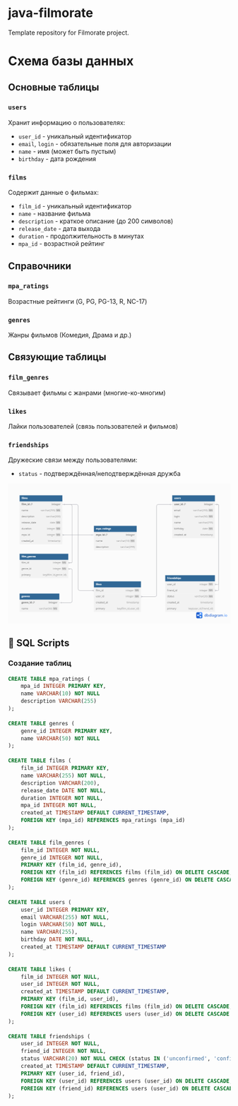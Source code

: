 # java-filmorate
Template repository for Filmorate project.

# Схема базы данных

## Основные таблицы

### `users`
Хранит информацию о пользователях:
- `user_id` - уникальный идентификатор
- `email`, `login` - обязательные поля для авторизации
- `name` - имя (может быть пустым)
- `birthday` - дата рождения

### `films`
Содержит данные о фильмах:
- `film_id` - уникальный идентификатор
- `name` - название фильма
- `description` - краткое описание (до 200 символов)
- `release_date` - дата выхода
- `duration` - продолжительность в минутах
- `mpa_id` - возрастной рейтинг

## Справочники

### `mpa_ratings`
Возрастные рейтинги (G, PG, PG-13, R, NC-17)

### `genres`
Жанры фильмов (Комедия, Драма и др.)

## Связующие таблицы

### `film_genres`
Связывает фильмы с жанрами (многие-ко-многим)

### `likes`
Лайки пользователей (связь пользователей и фильмов)

### `friendships`
Дружеские связи между пользователями:
- `status` - подтверждённая/неподтверждённая дружба



![Описание схемы](docs/images/DB-scheme.png)


## 📜 SQL Scripts  

### **Создание таблиц**  
```sql
CREATE TABLE mpa_ratings (
    mpa_id INTEGER PRIMARY KEY,
    name VARCHAR(10) NOT NULL
    description VARCHAR(255)
);

CREATE TABLE genres (
    genre_id INTEGER PRIMARY KEY,
    name VARCHAR(50) NOT NULL
);

CREATE TABLE films (
    film_id INTEGER PRIMARY KEY,
    name VARCHAR(255) NOT NULL,
    description VARCHAR(200),
    release_date DATE NOT NULL,
    duration INTEGER NOT NULL,
    mpa_id INTEGER NOT NULL,
    created_at TIMESTAMP DEFAULT CURRENT_TIMESTAMP,
    FOREIGN KEY (mpa_id) REFERENCES mpa_ratings (mpa_id)
);

CREATE TABLE film_genres (
    film_id INTEGER NOT NULL,
    genre_id INTEGER NOT NULL,
    PRIMARY KEY (film_id, genre_id),
    FOREIGN KEY (film_id) REFERENCES films (film_id) ON DELETE CASCADE,
    FOREIGN KEY (genre_id) REFERENCES genres (genre_id) ON DELETE CASCADE
);

CREATE TABLE users (
    user_id INTEGER PRIMARY KEY,
    email VARCHAR(255) NOT NULL,
    login VARCHAR(50) NOT NULL,
    name VARCHAR(255),
    birthday DATE NOT NULL,
    created_at TIMESTAMP DEFAULT CURRENT_TIMESTAMP
);

CREATE TABLE likes (
    film_id INTEGER NOT NULL,
    user_id INTEGER NOT NULL,
    created_at TIMESTAMP DEFAULT CURRENT_TIMESTAMP,
    PRIMARY KEY (film_id, user_id),
    FOREIGN KEY (film_id) REFERENCES films (film_id) ON DELETE CASCADE,
    FOREIGN KEY (user_id) REFERENCES users (user_id) ON DELETE CASCADE
);

CREATE TABLE friendships (
    user_id INTEGER NOT NULL,
    friend_id INTEGER NOT NULL,
    status VARCHAR(20) NOT NULL CHECK (status IN ('unconfirmed', 'confirmed')),
    created_at TIMESTAMP DEFAULT CURRENT_TIMESTAMP,
    PRIMARY KEY (user_id, friend_id),
    FOREIGN KEY (user_id) REFERENCES users (user_id) ON DELETE CASCADE,
    FOREIGN KEY (friend_id) REFERENCES users (user_id) ON DELETE CASCADE
);